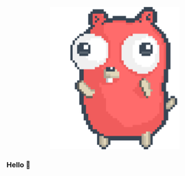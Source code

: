 <div id="header" align="center">
  <img src="https://github.com/Cosiamo/Cosiamo/blob/main/party-gopher.gif" width="300"/>
</div>


### Hello 👋
